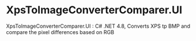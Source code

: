 # XpsToImageConverterComparer.UI
XpsToImageConverterComparer.UI : C# .NET 4.8, Converts XPS tp BMP and compare the pixel differences based on RGB
